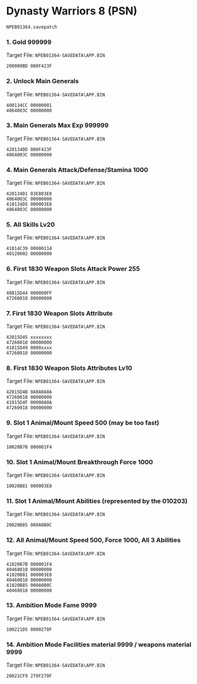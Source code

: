 #  Dynasty Warriors 8 (PSN) 

`NPEB01364.savepatch`

### 1. Gold 999999 

Target File: `NPEB01364-SAVEDATA\APP.BIN`

```
200000BD 000F423F
```

### 2. Unlock Main Generals

Target File: `NPEB01364-SAVEDATA\APP.BIN`

```
400134CC 00000001
4064003C 00000000
```

### 3. Main Generals Max Exp 999999

Target File: `NPEB01364-SAVEDATA\APP.BIN`

```
420134DD 000F423F
4064003C 00000000
```

### 4. Main Generals Attack/Defense/Stamina 1000

Target File: `NPEB01364-SAVEDATA\APP.BIN`

```
420134D1 03E803E8
4064003C 00000000
410134D5 000003E8
4064003C 00000000
```

### 5. All Skills Lv20

Target File: `NPEB01364-SAVEDATA\APP.BIN`

```
41014C39 00000114
40120002 00000000
```

### 6. First 1830 Weapon Slots Attack Power 255

Target File: `NPEB01364-SAVEDATA\APP.BIN`

```
40015D44 000000FF
47260018 00000000
```

### 7. First 1830 Weapon Slots Attribute

Target File: `NPEB01364-SAVEDATA\APP.BIN`

```
42015D45 xxxxxxxx
47260018 00000000
41015D49 0000xxxx
47260018 00000000
```

### 8. First 1830 Weapon Slots Attributes Lv10

Target File: `NPEB01364-SAVEDATA\APP.BIN`

```
42015D4B 0A0A0A0A
47260018 00000000
41015D4F 00000A0A
47260018 00000000
```

### 9. Slot 1 Animal/Mount Speed 500 (may be too fast)

Target File: `NPEB01364-SAVEDATA\APP.BIN`

```
10020B7B 000001F4
```

### 10. Slot 1 Animal/Mount Breakthrough Force 1000

Target File: `NPEB01364-SAVEDATA\APP.BIN`

```
10020B81 000003E8
```

### 11. Slot 1 Animal/Mount Abilities (represented by the 010203)

Target File: `NPEB01364-SAVEDATA\APP.BIN`

```
20020B85 000A0B0C
```

### 12. All Animal/Mount Speed 500, Force 1000, All 3 Abilities

Target File: `NPEB01364-SAVEDATA\APP.BIN`

```
41020B7B 000001F4
40460018 00000000
41020B81 000003E8
40460018 00000000
41020B85 000A0B0C
40460018 00000000
```

### 13. Ambition Mode Fame 9999

Target File: `NPEB01364-SAVEDATA\APP.BIN`

```
100221D5 0000270F
```

### 14. Ambition Mode Facilities material 9999 / weapons material 9999

Target File: `NPEB01364-SAVEDATA\APP.BIN`

```
20021CF9 270F270F
```

